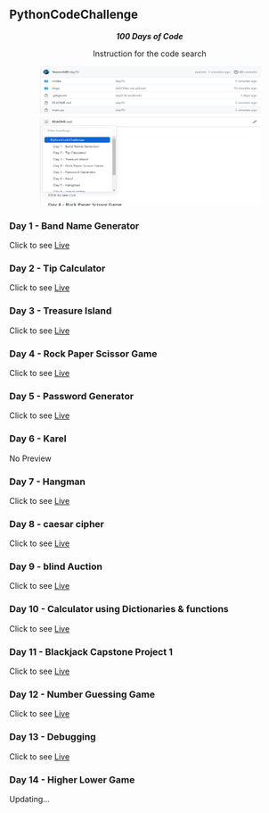## PythonCodeChallenge
<div align=center>
    <b> <i>100 Days of Code</i> </b>
    <p>Instruction for the code search</p>
    <img src="code_search_instruction.jpg" alt="Coder GIF" width="400" height="250">  
</div>


### Day 1 - Band Name Generator

Click to see <a href="https://replit.com/@Yaseen59/band-name-generator-start#main.py">Live</a>

### Day 2 - Tip Calculator

Click to see <a href="https://replit.com/@Yaseen59/tip-calculator-start#main.py">Live</a>

### Day 3 - Treasure Island

Click to see <a href="https://replit.com/@Yaseen59/treasure-island-start#main.py">Live</a>

### Day 4 - Rock Paper Scissor Game

Click to see <a href="https://replit.com/@Yaseen59/rock-paper-scissors-start#main.py">Live</a>

### Day 5 - Password Generator

Click to see <a href="https://replit.com/@Yaseen59/password-generator-start#main.py">Live</a>

### Day 6 - Karel
No Preview

### Day 7 - Hangman

Click to see <a href="https://replit.com/@Yaseen59/Day-7-Hangman-5-Start#main.py">Live</a>

### Day 8 - caesar cipher

Click to see <a href="https://replit.com/@Yaseen59/caesar-cipher-4-start#main.py">Live</a>

### Day 9 - blind Auction

Click to see <a href="https://replit.com/@Yaseen59/blind-auction-start#main.py">Live</a>

### Day 10 - Calculator using Dictionaries & functions

Click to see <a href="https://replit.com/@Yaseen59/calculator-start#main.py">Live</a>

### Day 11 - Blackjack Capstone Project 1

Click to see <a href="https://replit.com/@Yaseen59/blackjack-start#main.py">Live</a>

### Day 12 - Number Guessing Game

Click to see <a href="https://replit.com/@Yaseen59/guess-the-number-start#main.py">Live</a>

### Day 13 - Debugging

Click to see <a href="https://replit.com/@Yaseen59/day-13-start#main.py">Live</a>

### Day 14 - Higher Lower Game

<!-- Click to see <a href="https://replit.com/@Yaseen59/day-13-start#main.py">Live</a> -->
Updating...


